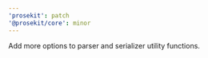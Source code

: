 ```yaml
---
'prosekit': patch
'@prosekit/core': minor
---
```


Add more options to parser and serializer utility functions.

